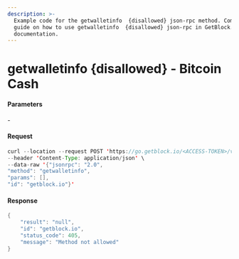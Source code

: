 ```yaml
---
description: >-
  Example code for the getwalletinfo  {disallowed} json-rpc method. Сomplete
  guide on how to use getwalletinfo  {disallowed} json-rpc in GetBlock.io Web3
  documentation.
---
```


# getwalletinfo {disallowed} - Bitcoin Cash

#### Parameters

\-

#### Request

```java
curl --location --request POST 'https://go.getblock.io/<ACCESS-TOKEN>/v1/mainnet/' \
--header 'Content-Type: application/json' \
--data-raw '{"jsonrpc": "2.0",
"method": "getwalletinfo",
"params": [],
"id": "getblock.io"}'
```

#### Response

```java
{
    "result": "null",
    "id": "getblock.io",
    "status_code": 405,
    "message": "Method not allowed"
}
```
